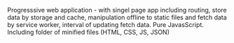 Progresssive web application - with singel page app including routing, store data by storage and cache, manipulation offline to static files and fetch data by service worker, interval of updating fetch data.
Pure JavasScript.
Including folder of minified files (HTML, CSS, JS, JSON)
